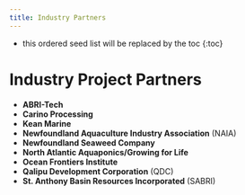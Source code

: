 ```yaml
---
title: Industry Partners
---
```


* this ordered seed list will be replaced by the toc
{:toc}

# Industry Project Partners

- **ABRI-Tech** 
- **Carino Processing** 
- **Kean Marine**
- **Newfoundland Aquaculture Industry Association** (NAIA)
- **Newfoundland Seaweed Company**
- **North Atlantic Aquaponics/Growing for Life**
- **Ocean Frontiers Institute**
- **Qalipu Development Corporation** (QDC)
- **St. Anthony Basin Resources Incorporated** (SABRI)
